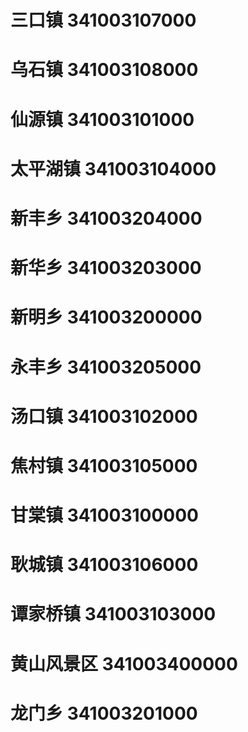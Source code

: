 # 三口镇 341003107000
# 乌石镇 341003108000
# 仙源镇 341003101000
# 太平湖镇 341003104000
# 新丰乡 341003204000
# 新华乡 341003203000
# 新明乡 341003200000
# 永丰乡 341003205000
# 汤口镇 341003102000
# 焦村镇 341003105000
# 甘棠镇 341003100000
# 耿城镇 341003106000
# 谭家桥镇 341003103000
# 黄山风景区 341003400000
# 龙门乡 341003201000
